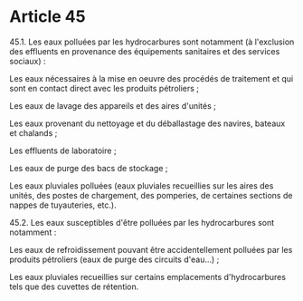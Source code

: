 # Article 45

45.1. Les eaux polluées par les hydrocarbures sont notamment (à l'exclusion des effluents en provenance des équipements sanitaires et des services sociaux) :

Les eaux nécessaires à la mise en oeuvre des procédés de traitement et qui sont en contact direct avec les produits pétroliers ;

Les eaux de lavage des appareils et des aires d'unités ;

Les eaux provenant du nettoyage et du déballastage des navires, bateaux et chalands ;

Les effluents de laboratoire ;

Les eaux de purge des bacs de stockage ;

Les eaux pluviales polluées (eaux pluviales recueillies sur les aires des unités, des postes de chargement, des pomperies, de certaines sections de nappes de tuyauteries, etc.).

45.2. Les eaux susceptibles d'être polluées par les hydrocarbures sont notamment :

Les eaux de refroidissement pouvant être accidentellement polluées par les produits pétroliers (eaux de purge des circuits d'eau...) ;

Les eaux pluviales recueillies sur certains emplacements d'hydrocarbures tels que des cuvettes de rétention.

